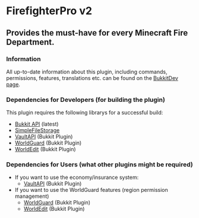 # FirefighterPro v2
## Provides the must-have for every Minecraft Fire Department.
### Information
All up-to-date information about this plugin, including commands, permissions, features, translations etc. can be found on the [BukkitDev page](https://dev.bukkit.org/projects/firefighterpro).
### Dependencies for Developers (for building the plugin)
This plugin requires the following librarys for a successful build:
- [Bukkit API](https://hub.spigotmc.org/nexus/#nexus-search;quick~bukkit) (latest)
- [SimpleFileStorage](https://github.com/DeBukkIt/SimpleFileStorage)
- [VaultAPI](https://github.com/MilkBowl/VaultAPI) (Bukkit Plugin)
- [WorldGuard](https://dev.bukkit.org/projects/worldguard) (Bukkit Plugin)
- [WorldEdit](https://dev.bukkit.org/projects/worldedit) (Bukkit Plugin)
### Dependencies for Users (what other plugins might be required)
- If you want to use the economy/insurance system:
  - [VaultAPI](https://github.com/MilkBowl/VaultAPI) (Bukkit Plugin)
- If you want to use the WorldGuard features (region permission management)
  - [WorldGuard](https://dev.bukkit.org/projects/worldguard) (Bukkit Plugin)
  - [WorldEdit](https://dev.bukkit.org/projects/worldedit) (Bukkit Plugin)
